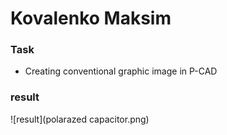 # Kovalenko Maksim

### Task

* Creating conventional graphic image in P-CAD

### result

![result](polarazed capacitor.png)
